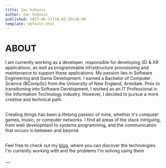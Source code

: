 ```yaml
---
title: Zac Vukovic
author: Zac Vukovic
published: 2023-06-21T19:45:25+10:00
template: default.html
---
```


# ABOUT

I am currently working as a developer, responsible for developing 3D & XR applications, as well as programmable infrastructure provisioning and maintenance to support these applications. My passion lies in Software Engineering and Game Development. I earned a Bachelor of Computer Science (BCompSc) from the University of New England, Armidale. Prior to transitioning into Software Development, I worked as an IT Professional in the Information Technology industry. However, I decided to pursue a more creative and technical path.<br /><br />

Creating things has been a lifelong passion of mine, whether it's computer games, music, or computer networks. I find all areas of the stack intriguing, from web development to systems programming, and the communication that occurs in between and beyond.<br /><br />

Feel free to check out my [blog](/blog), where you can discover the technologies I'm currently working with and the problems I'm solving using them

<div class="links">
    <a href="https://github.com/cyn1x">
        <img src="/img/svg/github.svg" alt="">
    </a>
    <a href="https://au.linkedin.com/in/zacvukovic/">
        <img src="/img/svg/linkedin.svg" alt="">
    </a>
    <a href="https://gitlab.com/cyn1x/">
        <img src="/img/svg/gitlab.svg" alt="">
    </a>
    <a href="https://bitbucket.org/cyn1x/">
        <img src="/img/svg/bitbucket.svg" alt="">
    </a>
    <a href="https://soundcloud.com/crackimus">
        <img src="/img/svg/soundcloud.svg" alt="">
    </a>
</div>
